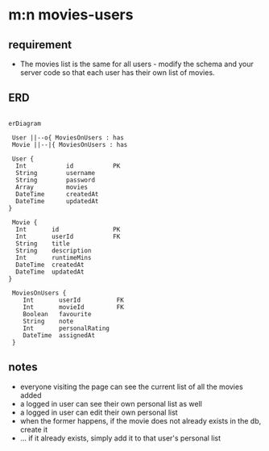 # m:n movies-users

## requirement

- The movies list is the same for all users - modify the schema and your server code so that each user has their own list of movies.

## ERD

```mermaid

erDiagram

 User ||--o{ MoviesOnUsers : has
 Movie ||--|{ MoviesOnUsers : has

 User {
  Int           id           PK
  String        username      
  String        password
  Array         movies  
  DateTime      createdAt    
  DateTime      updatedAt    
}

 Movie {
  Int       id               PK
  Int       userId           FK
  String    title              
  String    description   
  Int       runtimeMins   
  DateTime  createdAt         
  DateTime  updatedAt         
}

 MoviesOnUsers {
    Int       userId          FK
    Int       movieId         FK
    Boolean   favourite
    String    note
    Int       personalRating
    DateTime  assignedAt
 }

```

## notes

- everyone visiting the page can see the current list of all the movies added
- a logged in user can see their own personal list as well
- a logged in user can edit their own personal list
- when the former happens, if the movie does not already exists in the db, create it
- ... if it already exists, simply add it to that user's personal list

